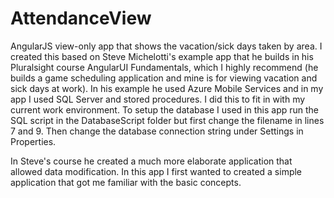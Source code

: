 # AttendanceView

AngularJS view-only app that shows the vacation/sick days taken by area.  I created this based on Steve Michelotti's example app
that he builds in his Pluralsight course AngularUI Fundamentals, which I highly recommend (he builds a game scheduling application and mine is for viewing vacation and sick days at work).  In his example he used Azure Mobile Services 
and in my app I used SQL Server and stored procedures.  I did this to fit in with my current work environment.  To setup the 
database I used in this app run the SQL script in the DatabaseScript folder but first change the filename in lines 7 and 9.  Then 
change the database connection string under Settings in Properties.

In Steve's course he created a much more elaborate application that allowed data modification.  In this app I first wanted to created a 
simple application that got me familiar with the basic concepts.
